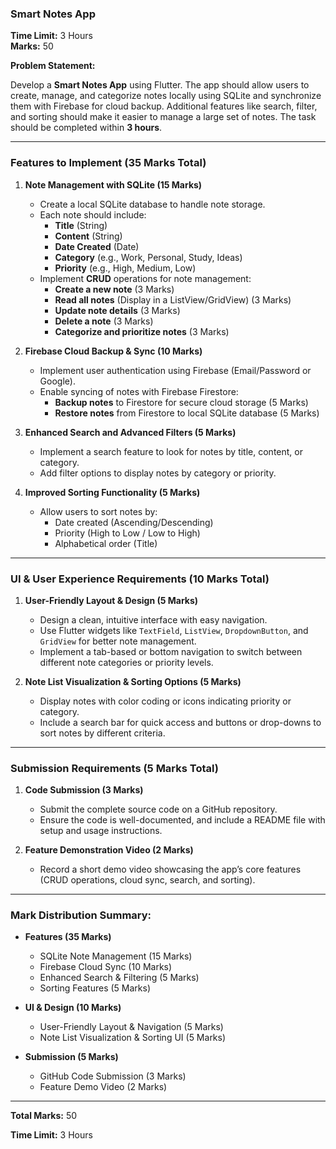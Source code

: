 ### **Smart Notes App**  
**Time Limit:** 3 Hours  
**Marks:** 50  

**Problem Statement:**  

Develop a **Smart Notes App** using Flutter. The app should allow users to create, manage, and categorize notes locally using SQLite and synchronize them with Firebase for cloud backup. Additional features like search, filter, and sorting should make it easier to manage a large set of notes. The task should be completed within **3 hours**.

---

### **Features to Implement (35 Marks Total)**  

1. **Note Management with SQLite (15 Marks)**  
   - Create a local SQLite database to handle note storage.
   - Each note should include:
     - **Title** (String)
     - **Content** (String)
     - **Date Created** (Date)
     - **Category** (e.g., Work, Personal, Study, Ideas)
     - **Priority** (e.g., High, Medium, Low)
   - Implement **CRUD** operations for note management:
     - **Create a new note** (3 Marks)
     - **Read all notes** (Display in a ListView/GridView) (3 Marks)
     - **Update note details** (3 Marks)
     - **Delete a note** (3 Marks)
     - **Categorize and prioritize notes** (3 Marks)

2. **Firebase Cloud Backup & Sync (10 Marks)**  
   - Implement user authentication using Firebase (Email/Password or Google).
   - Enable syncing of notes with Firebase Firestore:
     - **Backup notes** to Firestore for secure cloud storage (5 Marks)
     - **Restore notes** from Firestore to local SQLite database (5 Marks)

3. **Enhanced Search and Advanced Filters (5 Marks)**  
   - Implement a search feature to look for notes by title, content, or category.
   - Add filter options to display notes by category or priority.

4. **Improved Sorting Functionality (5 Marks)**  
   - Allow users to sort notes by:
     - Date created (Ascending/Descending)
     - Priority (High to Low / Low to High)
     - Alphabetical order (Title)

---

### **UI & User Experience Requirements (10 Marks Total)**  

1. **User-Friendly Layout & Design (5 Marks)**  
   - Design a clean, intuitive interface with easy navigation.
   - Use Flutter widgets like `TextField`, `ListView`, `DropdownButton`, and `GridView` for better note management.
   - Implement a tab-based or bottom navigation to switch between different note categories or priority levels.

2. **Note List Visualization & Sorting Options (5 Marks)**  
   - Display notes with color coding or icons indicating priority or category.
   - Include a search bar for quick access and buttons or drop-downs to sort notes by different criteria.

---

### **Submission Requirements (5 Marks Total)**  

1. **Code Submission (3 Marks)**  
   - Submit the complete source code on a GitHub repository.
   - Ensure the code is well-documented, and include a README file with setup and usage instructions.

2. **Feature Demonstration Video (2 Marks)**  
   - Record a short demo video showcasing the app’s core features (CRUD operations, cloud sync, search, and sorting).

---

### **Mark Distribution Summary:**

- **Features (35 Marks)**  
   - SQLite Note Management (15 Marks)  
   - Firebase Cloud Sync (10 Marks)  
   - Enhanced Search & Filtering (5 Marks)  
   - Sorting Features (5 Marks)

- **UI & Design (10 Marks)**  
   - User-Friendly Layout & Navigation (5 Marks)  
   - Note List Visualization & Sorting UI (5 Marks)

- **Submission (5 Marks)**  
   - GitHub Code Submission (3 Marks)  
   - Feature Demo Video (2 Marks)

---

**Total Marks:** 50

**Time Limit:** 3 Hours
